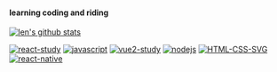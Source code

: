 #### learning coding and riding

[![len's github stats](https://github-readme-stats.vercel.app/api?username=liubin915249126&show_icons=true&title_color=fff&icon_color=79ff97&text_color=9f9f9f&bg_color=151515)](https://github.com/anuraghazra/github-readme-stats)


[![react-study](https://github-readme-stats.vercel.app/api/pin/?username=liubin915249126&show_icons=true&title_color=fff&icon_color=79ff97&text_color=9f9f9f&bg_color=151515&repo=react-study&show_owner=true)](https://github.com/liubin915249126/react-study)
[![javascript](https://github-readme-stats.vercel.app/api/pin/?username=liubin915249126&repo=javascript&show_icons=true&title_color=fff&icon_color=79ff97&text_color=9f9f9f&bg_color=151515&show_owner=true)](https://github.com/liubin915249126/javascript)
[![vue2-study](https://github-readme-stats.vercel.app/api/pin/?username=liubin915249126&repo=vue2-study&show_icons=true&title_color=fff&icon_color=79ff97&text_color=9f9f9f&bg_color=151515&show_owner=true)](https://github.com/liubin915249126/vue2-study)
[![nodejs](https://github-readme-stats.vercel.app/api/pin/?username=liubin915249126&repo=nodejs&show_icons=true&title_color=fff&icon_color=79ff97&text_color=9f9f9f&bg_color=151515&show_owner=true)](https://github.com/liubin915249126/nodejs)
[![HTML-CSS-SVG](https://github-readme-stats.vercel.app/api/pin/?username=liubin915249126&repo=HTML-CSS-SVG&show_icons=true&title_color=fff&icon_color=79ff97&text_color=9f9f9f&bg_color=151515&show_owner=true)](https://github.com/liubin915249126/HTML-CSS-SVG)
[![react-native](https://github-readme-stats.vercel.app/api/pin/?username=liubin915249126&repo=react-native&show_icons=true&title_color=fff&icon_color=79ff97&text_color=9f9f9f&bg_color=151515&show_owner=true)](https://github.com/liubin915249126/react-native)


<!--
<a href="https://github.com/liubin915249126/react-study">
  <img width="450"
align="center" src="https://github-readme-stats.vercel.app/api/pin/?username=liubin915249126&show_icons=true&title_color=fff&icon_color=79ff97&text_color=9f9f9f&bg_color=151515&repo=react-study&show_owner=true" />
</a>
<a href="https://github.com/liubin915249126/javascript">
  <img width="450"
       align="center" src="https://github-readme-stats.vercel.app/api/pin/?username=liubin915249126&show_icons=true&title_color=fff&icon_color=79ff97&text_color=9f9f9f&bg_color=151515&repo=javascript&show_owner=true" />
</a>
<a href="https://github.com/liubin915249126/vue2-study">
  <img width="450"
align="center" src="https://github-readme-stats.vercel.app/api/pin/?username=liubin915249126&show_icons=true&title_color=fff&icon_color=79ff97&text_color=9f9f9f&bg_color=151515&repo=vue2-study&show_owner=true" />
</a>
<a href="https://github.com/liubin915249126/nodejs">
  <img width="450"
       align="center" src="https://github-readme-stats.vercel.app/api/pin/?username=liubin915249126&show_icons=true&title_color=fff&icon_color=79ff97&text_color=9f9f9f&bg_color=151515&repo=nodejs&show_owner=true" />
</a>
<a href="https://github.com/liubin915249126/HTML-CSS-SVG">
  <img width="450"
       align="center" src="https://github-readme-stats.vercel.app/api/pin/?username=liubin915249126&show_icons=true&title_color=fff&icon_color=79ff97&text_color=9f9f9f&bg_color=151515&repo=HTML-CSS-SVG&show_owner=true" />
</a>
<a href="https://github.com/liubin915249126/react-native">
  <img width="450"
       align="center" src="https://github-readme-stats.vercel.app/api/pin/?username=liubin915249126&show_icons=true&title_color=fff&icon_color=79ff97&text_color=9f9f9f&bg_color=151515&repo=react-native&show_owner=true" />
</a>
-->


<!--
**liubin915249126/liubin915249126** is a ✨ _special_ ✨ repository because its `README.md` (this file) appears on your GitHub profile.

Here are some ideas to get you started:

- 🔭 I’m currently working on ...
- 🌱 I’m currently learning ...
- 👯 I’m looking to collaborate on ...
- 🤔 I’m looking for help with ...
- 💬 Ask me about ...
- 📫 How to reach me: ...
- 😄 Pronouns: ...
- ⚡ Fun fact: ...
https://github.com/anuraghazra/github-readme-stats
-->
